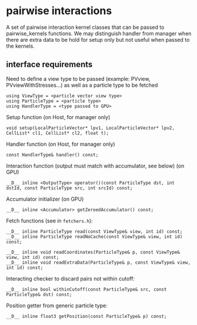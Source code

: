 # pairwise interactions

A set of pairwise interaction kernel classes that can be passed to pairwise_kernels functions.
We may distinguish handler from manager when there are extra data to be hold for setup only but not useful when passed to the kernels.

## interface requirements

Need to define a view type to be passed (example: PVview, PVviewWithStresses...) as well as a particle type to be fetched

	using ViewType = <particle vector view type>
	using ParticleType = <particle type>
	using HandlerType = <type passed to GPU>


Setup function (on Host, for manager only)

	void setup(LocalParticleVector* lpv1, LocalParticleVector* lpv2, CellList* cl1, CellList* cl2, float t);
	
Handler function (on Host, for manager only)

	const HandlerType& handler() const;

Interaction function (output must match with accumulator, see below) (on GPU)

	__D__ inline <OutputType> operator()(const ParticleType dst, int dstId, const ParticleType src, int srcId) const;

Accumulator initializer (on GPU)

	__D__ inline <Accumulator> getZeroedAccumulator() const;


Fetch functions (see in `fetchers.h`):

	__D__ inline ParticleType read(const ViewType& view, int id) const;
	__D__ inline ParticleType readNoCache(const ViewType& view, int id) const;
	
	__D__ inline void readCoordinates(ParticleType& p, const ViewType& view, int id) const;
	__D__ inline void readExtraData(ParticleType& p, const ViewType& view, int id) const;

Interacting checker to discard pairs not within cutoff:

	__D__ inline bool withinCutoff(const ParticleType& src, const ParticleType& dst) const;
	
Position getter from generic particle type:
	
	__D__ inline float3 getPosition(const ParticleType& p) const;

